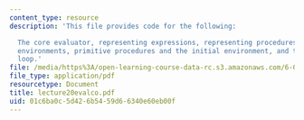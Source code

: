 ```yaml
---
content_type: resource
description: 'This file provides code for the following:

  The core evaluator, representing expressions, representing procedures, representing
  environments, primitive procedures and the initial environment, and the read-eval-print
  loop.'
file: /media/https%3A/open-learning-course-data-rc.s3.amazonaws.com/6-001-structure-and-interpretation-of-computer-programs-spring-2005/01c6ba0c5d426b5459d66340e60eb00f_lecture20evalco.pdf
file_type: application/pdf
resourcetype: Document
title: lecture20evalco.pdf
uid: 01c6ba0c-5d42-6b54-59d6-6340e60eb00f
---
```

